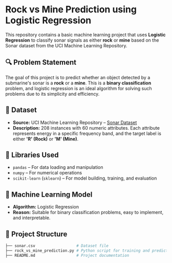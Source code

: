 # Rock vs Mine Prediction using Logistic Regression

This repository contains a basic machine learning project that uses **Logistic Regression** to classify sonar signals as either **rock** or **mine** based on the Sonar dataset from the UCI Machine Learning Repository.

## 🔍 Problem Statement

The goal of this project is to predict whether an object detected by a submarine's sonar is a **rock** or a **mine**. This is a **binary classification** problem, and logistic regression is an ideal algorithm for solving such problems due to its simplicity and efficiency.

## 📁 Dataset

- **Source:** UCI Machine Learning Repository – [Sonar Dataset](https://archive.ics.uci.edu/ml/datasets/connectionist+bench+(sonar,+mines+vs.+rocks))
- **Description:** 208 instances with 60 numeric attributes. Each attribute represents energy in a specific frequency band, and the target label is either **'R' (Rock)** or **'M' (Mine)**.

## 🧰 Libraries Used

- `pandas` – For data loading and manipulation  
- `numpy` – For numerical operations  
- `scikit-learn` (`sklearn`) – For model building, training, and evaluation

## 🧠 Machine Learning Model

- **Algorithm:** Logistic Regression  
- **Reason:** Suitable for binary classification problems, easy to implement, and interpretable.

## 🔧 Project Structure

```bash
├── sonar.csv                  # Dataset file
├── rock_vs_mine_prediction.py # Python script for training and prediction
├── README.md                  # Project documentation

  


 
